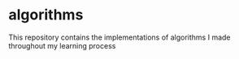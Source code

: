 # algorithms
 This repository contains the implementations of algorithms I made throughout my learning process
